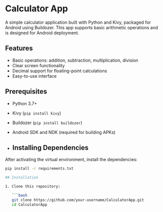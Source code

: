 # Calculator App

A simple calculator application built with Python and Kivy, packaged for Android using Buildozer. This app supports basic arithmetic operations and is designed for Android deployment.

## Features

- Basic operations: addition, subtraction, multiplication, division
- Clear screen functionality
- Decimal support for floating-point calculations
- Easy-to-use interface

## Prerequisites

- Python 3.7+
- Kivy (`pip install kivy`)
- Buildozer (`pip install buildozer`)
- Android SDK and NDK (required for building APKs)

- ## Installing Dependencies

After activating the virtual environment, install the dependencies:

```bash
pip install -r requirements.txt

## Installation

1. Clone this repository:

   ```bash
   git clone https://github.com/your-username/CalculatorApp.git
   cd CalculatorApp
